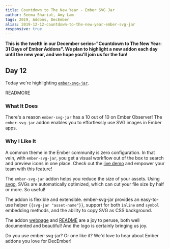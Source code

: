 ```yaml
---
title: Countdown to The New Year - Ember SVG Jar
author: Seema Shariat, Amy Lam
tags: 2019, Addons, DecEmber
alias: 2019-12-12-countdown-to-the-new-year-ember-svg-jar
responsive: true
---
```


**This is the twelth in our December series–"Countdown to The New Year: 31 Days of Ember Addons". We plan to highlight a new addon each day until the new year, and we hope you'll join us for the fun!**

## Day 12

Today we're highlighting [`ember-svg-jar`](https://www.emberobserver.com/addons/ember-svg-jar). 

READMORE

### What It Does

There's a reason `ember-svg-jar` has a 10 out of 10 on Ember Observer! The `ember-svg-jar` addon enables you to effortlessly use SVG images in Ember apps.

### Why I Like It

A common theme in the Ember community is zero configuration. In that vein, with `ember-svg-jar`, you get a visual workflow out of the box to search and preview icons in one place. Check out the [live demo](https://svgjar-demo.web.app/) and empower your team with this feature!

The `ember-svg-jar` addon helps you reduce the size of your assets. Using [svgo](https://github.com/svg/svgo), SVGs are automatically optimized, which can cut your file size by half or more. So useful!

<!-- alex ignore easy-->
The addon is flexible and extensible. ember-svg-jar provides an easy-to-use helper `{{svg-jar "asset-name"}}`, support for both `inline` and `symbol` embedding methods, and the ability to copy SVG as CSS background.

The addon [webpage](https://svgjar.web.app/) and [README](https://github.com/ivanvotti/ember-svg-jar) are a joy to peruse, both well documented and beautiful! And the logo is certainly bringing us joy.

Do you use ember-svg-jar? Or one like it? We'd love to hear about Ember addons you love for DecEmber!

